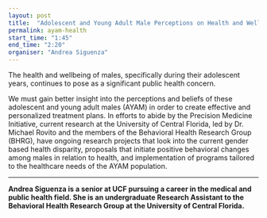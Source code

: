 ```yaml
---
layout: post
title:  "Adolescent and Young Adult Male Perceptions on Health and Wellbeing"
permalink: ayam-health
start_time: "1:45"
end_time: "2:20"
organiser: "Andrea Siguenza"
---
```


The health and wellbeing of males, specifically during their adolescent years, continues to pose as a significant public health concern.

We must gain better insight into the perceptions and beliefs of these adolescent and young adult males (AYAM) in order to create effective and personalized treatment plans. In efforts to abide by the Precision Medicine Initiative, current research at the University of Central Florida, led by Dr. Michael Rovito and the members of the  Behavioral Health Research Group (BHRG), have ongoing research projects that look into the current gender based health disparity, proposals that initiate positive behavioral changes among males in relation to health, and implementation of programs tailored to the healthcare needs of the AYAM population.

---

**Andrea Siguenza is a senior at UCF pursuing a career in the medical and public health field. She is an undergraduate Research Assistant to the Behavioral Health Research Group at the University of Central Florida.**